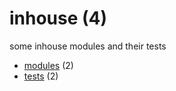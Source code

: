 # inhouse (4)
some inhouse modules and their tests

+ [modules](modules/README.md) (2)
+ [tests](tests/README.md) (2)

